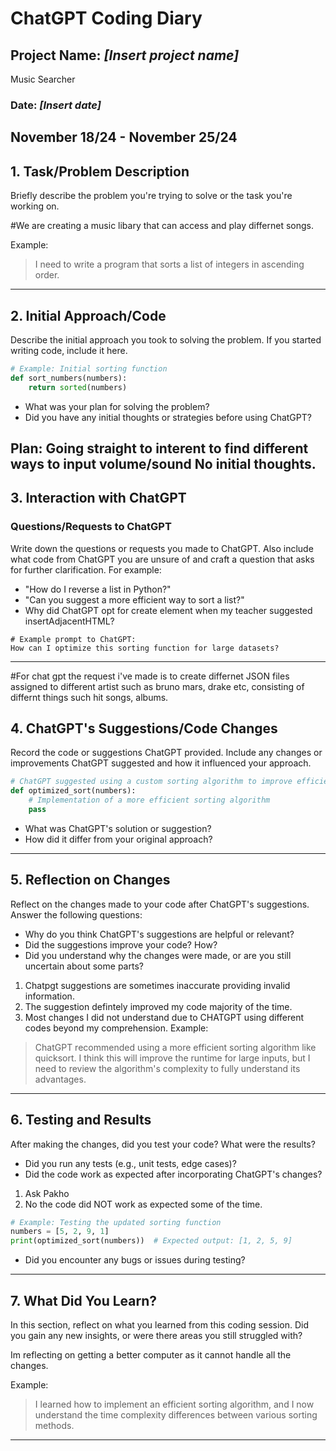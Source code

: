 
# ChatGPT Coding Diary

## Project Name: _[Insert project name]_
Music Searcher
### Date: _[Insert date]_
November 18/24 - November 25/24
---

## 1. **Task/Problem Description**

Briefly describe the problem you're trying to solve or the task you're working on.

#We are creating a music libary that can access and play differnet songs.

Example:
> I need to write a program that sorts a list of integers in ascending order.

---

## 2. **Initial Approach/Code**

Describe the initial approach you took to solving the problem. If you started writing code, include it here.

```python
# Example: Initial sorting function
def sort_numbers(numbers):
    return sorted(numbers)
```

- What was your plan for solving the problem?
- Did you have any initial thoughts or strategies before using ChatGPT?

Plan: Going straight to interent to find different ways to input volume/sound
No initial thoughts.
---

## 3. **Interaction with ChatGPT**

### Questions/Requests to ChatGPT
Write down the questions or requests you made to ChatGPT. 
Also include what code from ChatGPT you are unsure of and craft a question that asks for further clarification. 
 For example:

- "How do I reverse a list in Python?"
- "Can you suggest a more efficient way to sort a list?"
- Why did ChatGPT opt for create element when my teacher suggested insertAdjacentHTML?

```text
# Example prompt to ChatGPT:
How can I optimize this sorting function for large datasets?
```

---
#For chat gpt the request i've made is to create differnet JSON files assigned to different artist such as bruno mars, drake etc, consisting of differnt things such hit songs, albums.

## 4. **ChatGPT's Suggestions/Code Changes**

Record the code or suggestions ChatGPT provided. Include any changes or improvements ChatGPT suggested and how it influenced your approach.




```python
# ChatGPT suggested using a custom sorting algorithm to improve efficiency
def optimized_sort(numbers):
    # Implementation of a more efficient sorting algorithm
    pass
```

- What was ChatGPT's solution or suggestion?
- How did it differ from your original approach?

---

## 5. **Reflection on Changes**

Reflect on the changes made to your code after ChatGPT's suggestions. Answer the following questions:

- Why do you think ChatGPT's suggestions are helpful or relevant?
- Did the suggestions improve your code? How?
- Did you understand why the changes were made, or are you still uncertain about some parts?

1. Chatpgt suggestions are sometimes inaccurate providing invalid information.
2. The suggestion defintely improved my code majority of the time.
3. Most changes I did not understand due to CHATGPT using different codes beyond my comprehension.
Example:
> ChatGPT recommended using a more efficient sorting algorithm like quicksort. I think this will improve the runtime for large inputs, but I need to review the algorithm's complexity to fully understand its advantages.

---

## 6. **Testing and Results**

After making the changes, did you test your code? What were the results?

- Did you run any tests (e.g., unit tests, edge cases)?
- Did the code work as expected after incorporating ChatGPT's changes?

1. Ask Pakho
2. No the code did NOT work as expected some of the time.
```python
# Example: Testing the updated sorting function
numbers = [5, 2, 9, 1]
print(optimized_sort(numbers))  # Expected output: [1, 2, 5, 9]
```

- Did you encounter any bugs or issues during testing?

---

## 7. **What Did You Learn?**

In this section, reflect on what you learned from this coding session. Did you gain any new insights, or were there areas you still struggled with?

Im reflecting on getting a better computer as it cannot handle all the changes. 

Example:
> I learned how to implement an efficient sorting algorithm, and I now understand the time complexity differences between various sorting methods.

---
